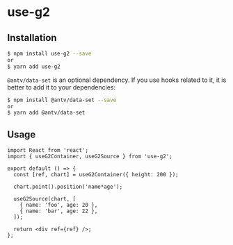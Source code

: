 # use-g2

## Installation

```bash
$ npm install use-g2 --save
or
$ yarn add use-g2
```

`@antv/data-set` is an optional dependency. If you use hooks related to it, it is better to add it to your dependencies:

```bash
$ npm install @antv/data-set --save
or
$ yarn add @antv/data-set
```

## Usage

```tsx
import React from 'react';
import { useG2Container, useG2Source } from 'use-g2';

export default () => {
  const [ref, chart] = useG2Container({ height: 200 });

  chart.point().position('name*age');

  useG2Source(chart, [
    { name: 'foo', age: 20 },
    { name: 'bar', age: 22 },
  ]);

  return <div ref={ref} />;
};
```
